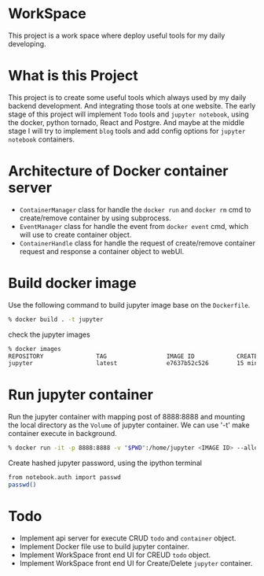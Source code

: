# WorkSpace
This project is a work space where deploy useful tools for my daily developing.

# What is this Project
This project is to create some useful tools which always used by my daily backend development. And integrating those tools at one website. The early stage of this project will implement `Todo` tools and `jupyter notebook`, using the docker, python tornado, React and Postgre.
And maybe at the middle stage I will try to implement `blog` tools and add config options for `jupyter notebook` containers. 

# Architecture of Docker container server

* `ContainerManager` class for handle the `docker run` and `docker rm` cmd to create/remove container by using subprocess.
* `EventManager` class for handle the event from `docker event` cmd, which will use to create container object.
* `ContainerHandle` class for handle the request of create/remove container request and response a container object to webUI.

# Build docker image
Use the following command to build jupyter image base on the `Dockerfile`.
```sh
% docker build . -t jupyter
```
check the jupyter images
```sh
% docker images
REPOSITORY               TAG                 IMAGE ID            CREATED             SIZE
jupyter                  latest              e7637b52c526        15 minutes ago      542MB
```

# Run jupyter container
Run the jupyter container  with mapping post of 8888:8888 and mounting the local directory as the `Volume` of jupyter container. We can use '-t' make container execute in background.
```sh
% docker run -it -p 8888:8888 -v "$PWD":/home/jupyter <IMAGE ID> --allow-root
```
Create hashed jupyter password, using the ipython terminal 
```sh
from notebook.auth import passwd
passwd()
```
# Todo
* Implement api server for execute CRUD `todo` and `container` object.
* Implement Docker file use to build jupyter container.
* Implement WorkSpace front end UI for CREUD `todo` object.
* Implement WorkSpace front end UI for Create/Delete `jupyter` container.
